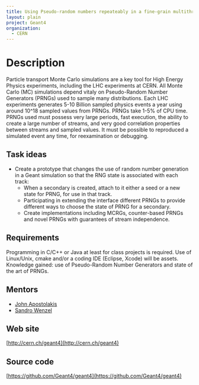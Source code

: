 ```yaml
---
title: Using Pseudo-random numbers repeateably in a fine-grain multithreaded simulation
layout: plain
project: Geant4
organization:
  - CERN
---
```


# Description
Particle transport Monte Carlo simulations are a key tool for High Energy Physics experiments, including the LHC experiments at CERN. All Monte Carlo (MC) simulations depend vitaly on Pseudo-Random Number Generators (PRNGs) used to sample many distributions.
Each LHC experiments generates 5-10 Billion sampled physics events a year using around 10^18 sampled values from PRNGs. PRNGs take 1-5% of CPU time. PRNGs used must possess very large periods, fast execution, the ability to create a large number of streams, and very good correlation properties between streams and sampled values. It must be possible to reproduced a simulated event any time, for reexamination or debugging.

## Task ideas
 * Create a prototype that changes the use of random number generation in a Geant simulation so that the RNG state is associated with each track:
    * When a secondary is created, attach to it either a seed or a new state for PRNG, for use in that track.
    * Participating in extending the interface different PRNGs to provide different ways to choose the state of PRNG for a secondary.
    * Create implementations including MCRGs, counter-based PRNGs and novel PRNGs with guarantees of stream independence.

## Requirements
Programming in C/C++ or Java at least for class projects is required. Use of Linux/Unix, cmake and/or a coding IDE (Eclipse, Xcode) will be assets.
Knowledge gained: use of Pseudo-Random Number Generators and state of the art of PRNGs.

## Mentors 
* [John Apostolakis](mailto:sft-gsoc@cern.ch)
* [Sandro Wenzel](mailto:sft-gsoc@cern.ch)

## Web site 
[http://cern.ch/geant4](http://cern.ch/geant4)

## Source code 
[https://github.com/Geant4/geant4](https://github.com/Geant4/geant4)
